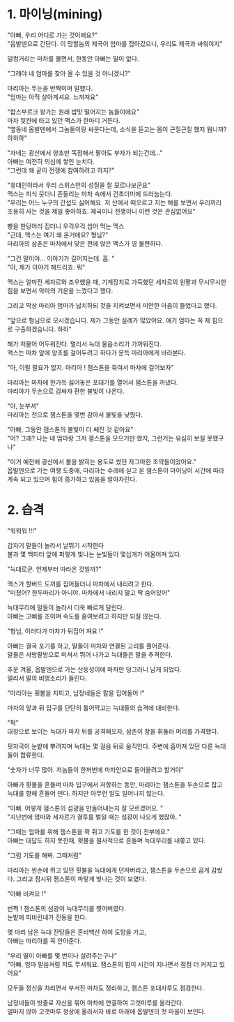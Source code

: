 # 1. 마이닝(mining)

"아빠, 우리 어디로 가는 것이에요?"<br>
"옵발덴으로 간단다. 이 망할놈의 제국이 엄마를 잡아갔으니, 우리도 제국과 싸워야지"<br>

덜컹거리는 마차를 몰면서, 한동안 아빠는 말이 없다.<br>

"그래야 네 엄마를 찾아 올 수 있을 것 아니겠니?"<br>

마리아는 두눈을 반짝이며 말했다.<br>
"엄마는 아직 살아계셔요. 느껴져요"<br>

"합스부르크 왕가는 원래 밥맛 떨어지는 놈들이에요"<br>
마차 뒷칸에 타고 있던 맥스가 한마디 거든다.<br>
"옆동네 옵발덴에서 그놈들이랑 싸운다는데, 소식을 듣고는 몸이 근질근질 했지 뭡니까? 하하하"<br>

"자네는 광산에서 양초만 독점해서 팔아도 부자가 되는건데..."<br>
아빠는 여전히 의심에 쌓인 눈치다.<br>
"그런데 왜 굳이 전쟁에 참여하려고 하지?"<br>

"유대인이라서 우리 스위스인의 성질을 잘 모르나보군요"<br>
맥스는 피식 웃더니 흔들리는 마차 속에서 건초더미에 드러눕는다. <br>
"우리는 어느 누구의 간섭도 싫어해요. 저 산에서 떠오르고 지는 해를 보면서 우리끼리 조용히 사는 것을 제일 좋아하죠. 제국이니 전쟁이니 이런 것은 관심없어요"<br>

빵을 한덩어리 집더니 우걱우걱 씹어 먹는 맥스<br>
"근데, 맥스는 여기 왜 온거에요? 형님?"<br>
마리아의 삼촌은 마차에서 맞은 편에 앉은 맥스가 영 불편하다.<br>

"그건 말이야... 이야기가 길어지는데. 흠. "<br>
"아, 제가 이야기 해드리죠. 뭐"<br>

맥스는 얼마전 세자르와 조우했을 때, 기계장치로 가득했던 세자르의 왼팔과 무시무시한 힘을 보면서 악마의 기운을 느꼈다고 했다. <br>

그리고 막상 마리아 엄마가 납치하되 것을 지켜보면서 미안한 마음이 들었다고 했다. <br>

"앞으로 형님으로 모시겠습니다. 제가 그동안 실례가 많았어요. 애기 엄마는 꼭 제 힘으로 구출하겠습니다. 하하"<br>

해가 저물어 어두워진다. 멀리서 늑대 울음소리가 가까워진다. <br>
맥스는 마차 앞에 양초를 걸어두려고 하다가 문득 마리아에게 바라본다. <br>

"아, 이럴 필요가 없지. 마리아 ! 잼스톤을 묶여서 마차에 걸어보자"<br>

마리아는 마차에 한가득 싫어놓은 포대기를 열어서 잼스톤을 꺼냈다. <br>
마리아가 두손으로 감싸자 환한 불빛이 나온다. <br>

"아, 눈부셔"<br>
마리아는 천으로 잼스톤을 몇번 감아서 불빛을 낮췄다.<br>

"아빠, 그동안 잼스톤의 불빛이 더 쎄진 것 같아요"<br>
"어? 그래? 나는 네 엄마랑 그저 잼스톤을 모으기만 했지, 그런거는 유심히 보질 못했구나"<br>

"이거 예전에 광산에서 불을 밝히는 용도로 썼던 자그마한 조약돌이었어요."<br>
옵발덴으로 가는 여행 도중에, 마리아는 수레에 싣고 온 잼스톤이 마이닝이 시간에 따라 계속 되고 있으며 힘이 증가하고 있음을 알아차린다.<br>

# 2. 습격

"워워워 !!!"<br>

갑자기 말들이 놀라서 날뛰기 시작한다 <br>
불과 몇 백미터 앞에 퍼렇게 빛나는 눈빛들이 몇십개가 어울어져 있다. <br>

"늑대로군. 언제부터 따라온 것일까?"<br>

맥스가 할버드 도끼를 집어들더니 마차에서 내리려고 한다. <br>
"미쳤어? 한두마리가 아니야. 마차에서 내리지 말고 딱 숨어있어"<br>

늑대무리에 말들이 놀라서 더욱 빠르게 달린다. <br>
아빠는 고삐를 조이며 속도를 줄여보려고 하지만 되질 않는다. <br>

"형님, 이러다가 마차가 뒤집어 져요 !"<br>

아빠는 결국 포기를 하고, 말들이 마차와 연결된 고리를 풀어준다. <br>
말들은 사방팔방으로 미쳐서 뛰어 나가고 늑대들은 말을 추격한다. <br>

추운 겨울, 옵발덴으로 가는 산등성이에 마차만 덩그러니 남게 되었다. <br>
멀리서 말의 비명소리가 들린다. <br>

"마리아는 횟불을 지피고, 남정네들은 칼을 집어들어 !"<br>

마차의 앞과 뒤 입구를 단단히 틀어막고는 늑대들의 습격에 대비한다. <br>

"퍽"<br>
대장으로 보이는 늑대가 마치 뒤를 공격해오자, 삼촌이 창을 휘둘러 머리를 가격했다. <br>

핏자국이 눈밭에 뿌려지며 늑대는 몇 걸음 뒤로 움직인다. 주변에 흡어져 있던 다른 늑대들이 합류한다. <br>

"숫자가 너무 많아. 저놈들이 한꺼번에 마차안으로 들어올려고 할거야" <br>

아빠가 횟불을 흔들며 마차 입구에서 저항하는 동안, 마리아는 잼스톤을 두손으로 잡고 늑대를 향해 흔들어 댄다. 하지만 아무런 일도 일어나지 않는다.<br>

"아빠. 어떻게 잼스톤의 섬광을 만들어내는지 잘 모르겠어요. "<br>
"지난번에 엄마와 세자르가 결투를 벌일 때는 섬광이 나오게 했잖아. "<br>

"그때는 엄마를 위해 잼스톤을 꽉 쥐고 기도를 한 것이 전부에요."<br>
아빠는 대답도 하지 못한채, 횟불을 필사적으로 흔들며 늑대무리를 내쫗고 있다. <br>

"그럼 기도를 해봐. 그때처럼"<br>

마리아는 왼손에 쥐고 있던 횟불을 늑대에게 던져버리고, 잼스톤을 두손으로 곱게 감쌌다.
그리고 잠시뒤 잼스톤이 파랗게 빛나는 것이 보였다. <br>

"아빠 비켜요 !"<br>

번쩍 ! 잼스톤의 섬광이 늑대무리를 찢어버렸다. <br>
눈밭에 피비린내가 진동을 한다. <br>

몇 마리 남은 늑대 잔당들은 혼비백산 하여 도망을 가고, <br>
아빠는 마리아를 꼭 안아준다. <br>

"우리 딸이 아빠를 몇 번이나 살려주는구나"<br>
"아빠. 엄마 말씀처럼 저도 무서워요. 잼스톤의 힘이 시간이 지나면서 점점 더 커지고 있어요"<br>

모두들 정신을 차리면서 부서진 마차도 정리하고, 잼스톤 포대자루도 점검한다. <br>

남정네들이 밧줄로 자신을 묶어 마차에 연결하여 고갯마루를 올라간다. <br>
얼마지 않아 고갯마루 정상에 올라서자 바로 아래에 옵발덴의 첫 마을이 보인다. <br>